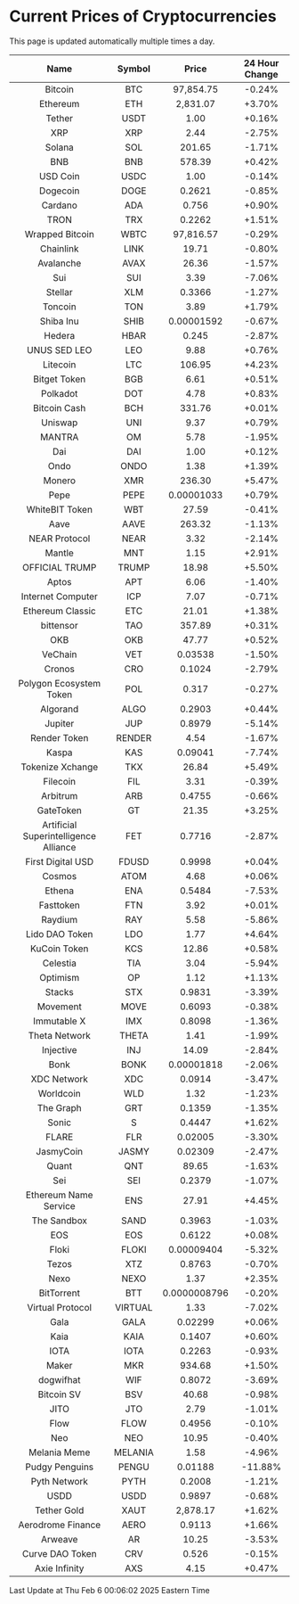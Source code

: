 # Current Prices of Cryptocurrencies
This page is updated automatically multiple times a day.

| Name | Symbol | Price | 24 Hour Change |
| :---: |:---:| :---: | :---: |
| Bitcoin | BTC | 97,854.75 | -0.24% |
| Ethereum | ETH | 2,831.07 | +3.70% |
| Tether | USDT | 1.00 | +0.16% |
| XRP | XRP | 2.44 | -2.75% |
| Solana | SOL | 201.65 | -1.71% |
| BNB | BNB | 578.39 | +0.42% |
| USD Coin | USDC | 1.00 | -0.14% |
| Dogecoin | DOGE | 0.2621 | -0.85% |
| Cardano | ADA | 0.756 | +0.90% |
| TRON | TRX | 0.2262 | +1.51% |
| Wrapped Bitcoin | WBTC | 97,816.57 | -0.29% |
| Chainlink | LINK | 19.71 | -0.80% |
| Avalanche | AVAX | 26.36 | -1.57% |
| Sui | SUI | 3.39 | -7.06% |
| Stellar | XLM | 0.3366 | -1.27% |
| Toncoin | TON | 3.89 | +1.79% |
| Shiba Inu | SHIB | 0.00001592 | -0.67% |
| Hedera | HBAR | 0.245 | -2.87% |
| UNUS SED LEO | LEO | 9.88 | +0.76% |
| Litecoin | LTC | 106.95 | +4.23% |
| Bitget Token | BGB | 6.61 | +0.51% |
| Polkadot | DOT | 4.78 | +0.83% |
| Bitcoin Cash | BCH | 331.76 | +0.01% |
| Uniswap | UNI | 9.37 | +0.79% |
| MANTRA | OM | 5.78 | -1.95% |
| Dai | DAI | 1.00 | +0.12% |
| Ondo | ONDO | 1.38 | +1.39% |
| Monero | XMR | 236.30 | +5.47% |
| Pepe | PEPE | 0.00001033 | +0.79% |
| WhiteBIT Token | WBT | 27.59 | -0.41% |
| Aave | AAVE | 263.32 | -1.13% |
| NEAR Protocol | NEAR | 3.32 | -2.14% |
| Mantle | MNT | 1.15 | +2.91% |
| OFFICIAL TRUMP | TRUMP | 18.98 | +5.50% |
| Aptos | APT | 6.06 | -1.40% |
| Internet Computer | ICP | 7.07 | -0.71% |
| Ethereum Classic | ETC | 21.01 | +1.38% |
| bittensor | TAO | 357.89 | +0.31% |
| OKB | OKB | 47.77 | +0.52% |
| VeChain | VET | 0.03538 | -1.50% |
| Cronos | CRO | 0.1024 | -2.79% |
| Polygon Ecosystem Token | POL | 0.317 | -0.27% |
| Algorand | ALGO | 0.2903 | +0.44% |
| Jupiter | JUP | 0.8979 | -5.14% |
| Render Token | RENDER | 4.54 | -1.67% |
| Kaspa | KAS | 0.09041 | -7.74% |
| Tokenize Xchange | TKX | 26.84 | +5.49% |
| Filecoin | FIL | 3.31 | -0.39% |
| Arbitrum | ARB | 0.4755 | -0.66% |
| GateToken | GT | 21.35 | +3.25% |
| Artificial Superintelligence Alliance | FET | 0.7716 | -2.87% |
| First Digital USD | FDUSD | 0.9998 | +0.04% |
| Cosmos | ATOM | 4.68 | +0.06% |
| Ethena | ENA | 0.5484 | -7.53% |
| Fasttoken | FTN | 3.92 | +0.01% |
| Raydium | RAY | 5.58 | -5.86% |
| Lido DAO Token | LDO | 1.77 | +4.64% |
| KuCoin Token | KCS | 12.86 | +0.58% |
| Celestia | TIA | 3.04 | -5.94% |
| Optimism | OP | 1.12 | +1.13% |
| Stacks | STX | 0.9831 | -3.39% |
| Movement | MOVE | 0.6093 | -0.38% |
| Immutable X | IMX | 0.8098 | -1.36% |
| Theta Network | THETA | 1.41 | -1.99% |
| Injective | INJ | 14.09 | -2.84% |
| Bonk | BONK | 0.00001818 | -2.06% |
| XDC Network | XDC | 0.0914 | -3.47% |
| Worldcoin | WLD | 1.32 | -1.23% |
| The Graph | GRT | 0.1359 | -1.35% |
| Sonic | S | 0.4447 | +1.62% |
| FLARE | FLR | 0.02005 | -3.30% |
| JasmyCoin | JASMY | 0.02309 | -2.47% |
| Quant | QNT | 89.65 | -1.63% |
| Sei | SEI | 0.2379 | -1.07% |
| Ethereum Name Service | ENS | 27.91 | +4.45% |
| The Sandbox | SAND | 0.3963 | -1.03% |
| EOS | EOS | 0.6122 | +0.08% |
| Floki | FLOKI | 0.00009404 | -5.32% |
| Tezos | XTZ | 0.8763 | -0.70% |
| Nexo | NEXO | 1.37 | +2.35% |
| BitTorrent | BTT | 0.0000008796 | -0.20% |
| Virtual Protocol | VIRTUAL | 1.33 | -7.02% |
| Gala | GALA | 0.02299 | +0.06% |
| Kaia | KAIA | 0.1407 | +0.60% |
| IOTA | IOTA | 0.2263 | -0.93% |
| Maker | MKR | 934.68 | +1.50% |
| dogwifhat | WIF | 0.8072 | -3.69% |
| Bitcoin SV | BSV | 40.68 | -0.98% |
| JITO | JTO | 2.79 | -1.01% |
| Flow | FLOW | 0.4956 | -0.10% |
| Neo | NEO | 10.95 | -0.40% |
| Melania Meme | MELANIA | 1.58 | -4.96% |
| Pudgy Penguins | PENGU | 0.01188 | -11.88% |
| Pyth Network | PYTH | 0.2008 | -1.21% |
| USDD | USDD | 0.9897 | -0.68% |
| Tether Gold | XAUT | 2,878.17 | +1.62% |
| Aerodrome Finance | AERO | 0.9113 | +1.66% |
| Arweave | AR | 10.25 | -3.53% |
| Curve DAO Token | CRV | 0.526 | -0.15% |
| Axie Infinity | AXS | 4.15 | +0.47% |

Last Update at Thu Feb  6 00:06:02 2025 Eastern Time